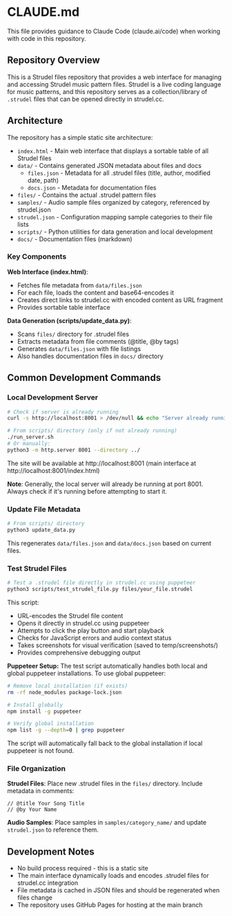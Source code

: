 # CLAUDE.md

This file provides guidance to Claude Code (claude.ai/code) when working with code in this repository.

## Repository Overview

This is a Strudel files repository that provides a web interface for managing and accessing Strudel music pattern files. Strudel is a live coding language for music patterns, and this repository serves as a collection/library of `.strudel` files that can be opened directly in strudel.cc.

## Architecture

The repository has a simple static site architecture:

- `index.html` - Main web interface that displays a sortable table of all Strudel files
- `data/` - Contains generated JSON metadata about files and docs
  - `files.json` - Metadata for all .strudel files (title, author, modified date, path)
  - `docs.json` - Metadata for documentation files
- `files/` - Contains the actual .strudel pattern files
- `samples/` - Audio sample files organized by category, referenced by strudel.json
- `strudel.json` - Configuration mapping sample categories to their file lists
- `scripts/` - Python utilities for data generation and local development
- `docs/` - Documentation files (markdown)

### Key Components

**Web Interface (index.html)**:
- Fetches file metadata from `data/files.json`
- For each file, loads the content and base64-encodes it
- Creates direct links to strudel.cc with encoded content as URL fragment
- Provides sortable table interface

**Data Generation (scripts/update_data.py)**:
- Scans `files/` directory for .strudel files
- Extracts metadata from file comments (@title, @by tags)
- Generates `data/files.json` with file listings
- Also handles documentation files in `docs/` directory

## Common Development Commands

### Local Development Server
```bash
# Check if server is already running
curl -s http://localhost:8001 > /dev/null && echo "Server already running" || echo "Server not running"

# From scripts/ directory (only if not already running)
./run_server.sh
# Or manually:
python3 -m http.server 8001 --directory ../
```
The site will be available at http://localhost:8001 (main interface at http://localhost:8001/index.html)

**Note**: Generally, the local server will already be running at port 8001. Always check if it's running before attempting to start it.

### Update File Metadata
```bash
# From scripts/ directory  
python3 update_data.py
```
This regenerates `data/files.json` and `data/docs.json` based on current files.

### Test Strudel Files
```bash
# Test a .strudel file directly in strudel.cc using puppeteer
python3 scripts/test_strudel_file.py files/your_file.strudel
```
This script:
- URL-encodes the Strudel file content
- Opens it directly in strudel.cc using puppeteer
- Attempts to click the play button and start playback
- Checks for JavaScript errors and audio context status
- Takes screenshots for visual verification (saved to temp/screenshots/)
- Provides comprehensive debugging output

**Puppeteer Setup:**
The test script automatically handles both local and global puppeteer installations. To use global puppeteer:
```bash
# Remove local installation (if exists)
rm -rf node_modules package-lock.json

# Install globally
npm install -g puppeteer

# Verify global installation
npm list -g --depth=0 | grep puppeteer
```

The script will automatically fall back to the global installation if local puppeteer is not found.

### File Organization

**Strudel Files**: Place new .strudel files in the `files/` directory. Include metadata in comments:
```
// @title Your Song Title
// @by Your Name
```

**Audio Samples**: Place samples in `samples/category_name/` and update `strudel.json` to reference them.

## Development Notes

- No build process required - this is a static site
- The main interface dynamically loads and encodes .strudel files for strudel.cc integration
- File metadata is cached in JSON files and should be regenerated when files change
- The repository uses GitHub Pages for hosting at the main branch